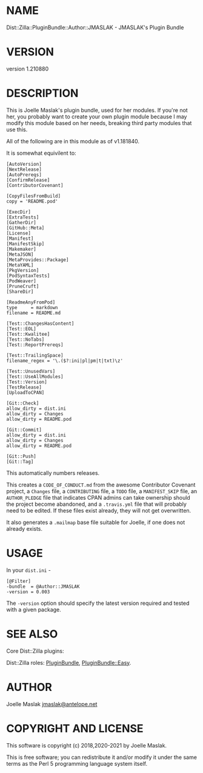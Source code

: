 # NAME

Dist::Zilla::PluginBundle::Author::JMASLAK - JMASLAK's Plugin Bundle

# VERSION

version 1.210880

# DESCRIPTION

This is Joelle Maslak's plugin bundle, used for her modules.  If you're not
her, you probably want to create your own plugin module because I may modify
this module based on her needs, breaking third party modules that use this.

All of the following are in this module as of v1.181840.

It is somewhat equivilent to:

    [AutoVersion]
    [NextRelease]
    [AutoPrereqs]
    [ConfirmRelease]
    [ContributorCovenant]

    [CopyFilesFromBuild]
    copy = 'README.pod'

    [ExecDir]
    [ExtraTests]
    [GatherDir]
    [GitHub::Meta]
    [License]
    [Manifest]
    [ManifestSkip]
    [Makemaker]
    [MetaJSON]
    [MetaProvides::Package]
    [MetaYAML]
    [PkgVersion]
    [PodSyntaxTests]
    [PodWeaver]
    [PruneCruft]
    [ShareDir]

    [ReadmeAnyFromPod]
    type     = markdown
    filename = README.md

    [Test::ChangesHasContent]
    [Test::EOL]
    [Test::Kwalitee]
    [Test::NoTabs]
    [Test::ReportPrereqs]

    [Test::TrailingSpace]
    filename_regex = '\.($?:ini|pl|pm|t|txt)\z'

    [Test::UnusedVars]
    [Test::UseAllModules]
    [Test::Version]
    [TestRelease]
    [UploadToCPAN]

    [Git::Check]
    allow_dirty = dist.ini
    allow_dirty = Changes
    allow_dirty = README.pod

    [Git::Commit]
    allow_dirty = dist.ini
    allow_dirty = Changes
    allow_dirty = README.pod

    [Git::Push]
    [Git::Tag]

This automatically numbers releases.

This creates a `CODE_OF_CONDUCT.md` from the awesome Contributor Covenant
project, a `Changes` file, a `CONTRIBUTING` file, a `TODO` file,
a `MANIFEST_SKIP` file, an `AUTHOR_PLEDGE` file that indicates CPAN admins
can take ownership should the project become abandoned, and a `.travis.yml`
file that will probably need to be edited.  If these files exist already, they
will not get overwritten.

It also generates a `.mailmap` base file suitable for Joelle, if one does
not already exists.

# USAGE

In your `dist.ini` -

    [@Filter]
    -bundle  = @Author::JMASLAK
    -version = 0.003

The `-version` option should specify the latest version required and tested
with a given package.

# SEE ALSO

Core Dist::Zilla plugins:

Dist::Zilla roles:
[PluginBundle](https://metacpan.org/pod/Dist%3A%3AZilla%3A%3ARole%3A%3APluginBundle),
[PluginBundle::Easy](https://metacpan.org/pod/Dist%3A%3AZilla%3A%3ARole%3A%3APluginBundle%3A%3AEasy).

# AUTHOR

Joelle Maslak <jmaslak@antelope.net>

# COPYRIGHT AND LICENSE

This software is copyright (c) 2018,2020-2021 by Joelle Maslak.

This is free software; you can redistribute it and/or modify it under
the same terms as the Perl 5 programming language system itself.
